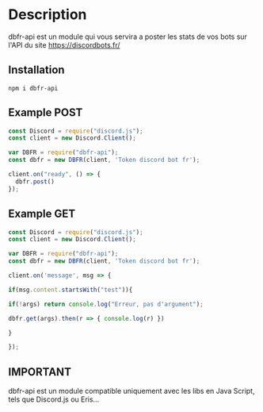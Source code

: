 # Description
dbfr-api est un module qui vous servira a poster les stats de vos bots sur l'API du site https://discordbots.fr/

## Installation
`npm i dbfr-api`

## Example POST
```js
const Discord = require("discord.js");
const client = new Discord.Client();

var DBFR = require("dbfr-api");
const dbfr = new DBFR(client, 'Token discord bot fr');

client.on("ready", () => {
  dbfr.post()
});
```

## Example GET
```js
const Discord = require("discord.js");
const client = new Discord.Client();

var DBFR = require("dbfr-api");
const dbfr = new DBFR(client, 'Token discord bot fr');

client.on('message', msg => {

if(msg.content.startsWith("test")){

if(!args) return console.log("Erreur, pas d'argument");

dbfr.get(args).then(r => { console.log(r) })

}

});
```

## IMPORTANT
dbfr-api est un module compatible uniquement avec les libs en Java Script, tels que Discord.js ou Eris...
